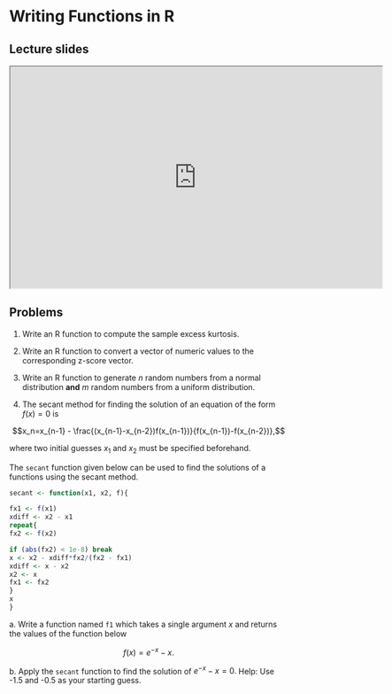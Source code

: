 # Writing Functions in R


## Lecture slides

<iframe src="https://hellor.netlify.app/slides/l52021.html#1" width="672" height="400px"></iframe>

## Problems



1. Write an R function to compute the sample excess kurtosis.

2. Write an R function to convert a vector of numeric values to the corresponding z-score vector.

3. Write an R function to generate $n$ random numbers from a normal distribution **and** $m$ random numbers from a uniform distribution. 

4. The secant method for finding the solution of an equation of the form $f(x)=0$ is

$$x_n=x_{n-1} - \frac{(x_{n-1}-x_{n-2})f(x_{n-1})}{f(x_{n-1})-f(x_{n-2})},$$

where two initial guesses $x_1$ and $x_2$ must be specified beforehand.

The `secant` function given below can be used to find the solutions of a functions using the secant method.


```r
secant <- function(x1, x2, f){

fx1 <- f(x1)
xdiff <- x2 - x1
repeat{
fx2 <- f(x2)

if (abs(fx2) < 1e-8) break
x <- x2 - xdiff*fx2/(fx2 - fx1)
xdiff <- x - x2
x2 <- x
fx1 <- fx2
}
x
}

```



a. Write a function named `f1` which takes a single argument $x$ and returns the values of the function below

$$f(x) = e^{-x} - x.$$


b. Apply the `secant` function to find the solution of $e^{-x} - x = 0.$ Help: Use -1.5 and -0.5 as your starting guess.
